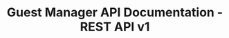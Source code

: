 ---
title: Guest Manager API Documentation - REST API v1

language_tabs:
  - shell: JSON

toc_footers:
  - <a href="https://www.guestmanager.com">Guest Manager</a>
  - <a href="https://manual.guestmanager.com">User Manual</a>
  - <a href="https://app.guestmanager.com/login">Login</a>

includes:
  - v1/introduction
  - v1/topics
  - v1/events
  - v1/ticket_tiers
  - v1/event_series
  - v1/event_categories
  - v1/venues
  - v1/orders
  - v1/checkout
  - v1/tickets
  - v1/form_responses
  - v1/payment_methods
  - v1/addresses

search: true
---